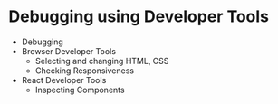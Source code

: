 # Debugging using Developer Tools

- Debugging
- Browser Developer Tools
  - Selecting and changing HTML, CSS
  - Checking Responsiveness
- React Developer Tools
  - Inspecting Components
